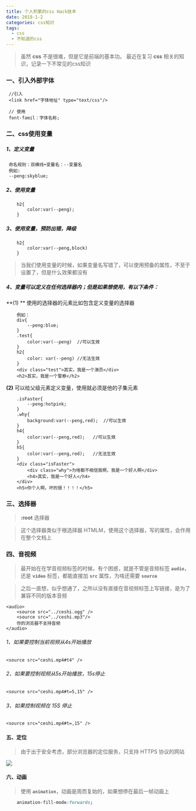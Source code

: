 ```yaml
---
title: 个人积累的css Hack技术
date: 2019-1-2
categories: css知识
tags:
  - css
  - 不知道的css
---
```


> 虽然 **css** 不是很难，但是它是前端的基本功。 最近在复习 **css** 相关的知识，记录一下不常见的css知识

<!-- more -->

###  一、引入外部字体

```
 //引入
 <link href="字体地址" type="text/css"/>
 
 // 使用
 font-famil：字体名称;
```


### 二、css使用变量

##### 1、定义变量

```
 命名规则：双横线+变量名：--变量名
 例如:
 --peng:skyblue;
```
##### 2、使用变量

```
	h2{
		color:var(--peng);
	}
```
##### 3、使用变量，预防出错，降级

```
	h2{
		color:var(--peng,block)
	}
```

> 当我们使用变量的时候，如果变量名写错了，可以使用预备的属性，不至于设置了，但是什么效果都没有


##### 4、变量可以定义在任何选择器内；但是如果想使用，有以下条件：

**(1) ** 使用的选择器的元素比如包含定义变量的选择器

```
 	例如：
	div{
		--peng:blue;
	}
	.test{
		color:var(--peng)  //可以生效
	}
	h2{
		color: var(--peng) //无法生效
	}
	<div class="test">其实，我是一个演员</div>
	<h2>其实，我是一个警察</h2>
```

**(2)**  可以给父级元素定义变量，使用就必须是他的子集元素

```
	.isFaster{
		--peng:hotpink;
	}
	.why{
		background:var(--peng,red);	 //可以生效
	}
	h4{
		color:var(--peng,red);	 //可以生效
	}
	h5{
		color:var(--peng,red);	 //无法生效
	}
	<div class="isFaster">
		<div class="why">为啥都不相信我啊，我是一个好人啊</div>
		<h4>其实，我是一个好人</h4>
	</div>
	<h5>你个人啊，坏的很！！！！</h5>
```


### 三、选择器

> **:root** 选择器

> 这个选择器类似于根选择器 HTMLM，使用这个选择器，写的属性，会作用在整个文档上



### 四、音视频

> 最开始在在学音视频标签的时候，有个困惑，就是不管是音频标签 **`audio`**，还是 **`video`** 标签，都能直接加  **`src`** 属性，为啥还需要 **`source`**

> 之后一直想，似乎想通了，之所以没有直接在音视频标签上写链接，是为了兼容不同的版本音频

```
<audio>
	<source src="../ceshi.ogg" />
	<source src="../ceshi.mp3"/>
	你的浏览器不支持音频
</audio>
```
###### 1、如果要控制当前视频从4s开始播放

```
<source src="ceshi.mp4#t4" />
```

###### 2、如果要控制视频从5s开始播放，15s停止

```
<source src="ceshi.mp4#t=5,15" />
```

###### 3、如果控制视频在 15S 停止

```
<source src="ceshi.mp4#t=,15" />
```

#### 五、定位

> 由于出于安全考虑，部分浏览器的定位服务，只支持 HTTPS 协议的网站

![](https://i.imgur.com/TZx0kwD.png)


#### 六、动画
 
> 使用 **`animation`**，动画是周而复始的，如果想停在最后一帧动画上

```css
	animation-fill-mode:forwards;
```